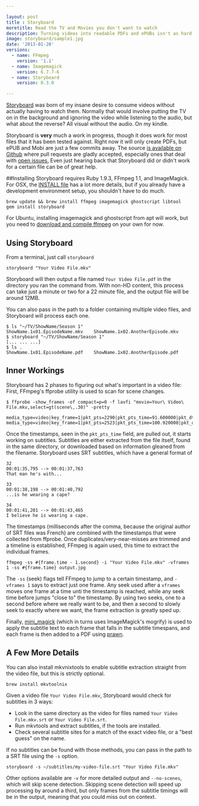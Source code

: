 ```yaml
---

layout: post
title : Storyboard
moretitle: Read the TV and Movies you don't want to watch
description: Turning videos into readable PDFs and ePUBs isn't as hard as you'd think. Not that you'd ever thought of doing that though, since it's sort of insane.
image: storyboard/sample1.jpg
date: '2013-01-20'
versions:
  - name: FFmpeg
    version: '1.1'
  - name: Imagemagick
    version: 6.7.7-6
  - name: Storyboard
    version: 0.3.0

---
```


[Storyboard](https://github.com/markolson/storyboard) was born of my insane desire to consume videos without actually having to watch them. Normally that would involve putting the TV on in the background and ignoring the video while listening to the audio, but what about the reverse? All visual without the audio. On my kindle.

Storyboard is **very** much a work in progress, though it does work for most files that it has been tested against. Right now it will only create PDFs, but ePUB and Mobi are just a few commits away. The source <a href="https://github.com/markolson/storyboard">is available on Github</a> where pull requests are gladly accepted, especially ones that deal with <a href="https://github.com/markolson/storyboard/issues">open issues.</a> Even just hearing back that Storyboard did or didn't work for a certain file can be of great help.

##Installing
Storyboard requires Ruby 1.9.3, FFmpeg 1.1, and ImageMagick. For OSX, the [INSTALL file](https://github.com/markolson/storyboard/blob/master/INSTALL.md) has a lot more details, but if you already have a development environment setup, you shouldn't have to do much.

    brew update && brew install ffmpeg imagemagick ghostscript libtool
    gem install storyboard

For Ubuntu, installing imagemagick and ghostscript from apt will work, but you need to <a href="http://ffmpeg.org/download.html">download and compile ffmpeg</a> on your own for now.

## Using Storyboard
From a terminal, just call `storyboard`

    storyboard "Your Video File.mkv"

Storyboard will then output a file named `Your Video File.pdf` in the directory you ran the command from. With non-HD content, this process can take just a minute or two for a 22 minute file, and the output file will be around 12MB.

<!-- more -->

You can also pass in the path to a folder containing multiple video files, and Storyboard will process each one.

    $ ls "~/TV/ShowName/Season 1"
    ShowName.1x01.EpisodeName.mkv    ShowName.1x02.AnotherEpisode.mkv
    $ storyboard "~/TV/ShowName/Season 1"
    [... ... ...]
    $ ls .
    ShowName.1x01.EpisodeName.pdf    ShowName.1x02.AnotherEpisode.pdf

## Inner Workings

Storyboard has 2 phases to figuring out what's important in a video file: First, FFmpeg's ffprobe utility is used to scan for scene changes.

    $ ffprobe -show_frames -of compact=p=0 -f lavfi "movie=Your\ Video\ File.mkv,select=gt(scene\,.30)" -pretty

    media_type=video|key_frame=1|pkt_pts=2290|pkt_pts_time=91.600000|pkt_dts=2290|pkt_dts_time=91.600000|pkt_duration=1|pkt_duration_time=0.040000|pkt_pos=10492324|pkt_size=N/A|width=576|height=432|pix_fmt=rgb24|sample_aspect_ratio=1:1|pict_type=I|coded_picture_number=0|display_picture_number=0|interlaced_frame=0|top_field_first=0|repeat_pict=0|reference=0|tag:lavfi.scene_score=0.340000
    media_type=video|key_frame=1|pkt_pts=2523|pkt_pts_time=100.920000|pkt_dts=2523|pkt_dts_time=100.920000|pkt_duration=1|pkt_duration_time=0.040000|pkt_pos=11511798|pkt_size=N/A|width=576|height=432|pix_fmt=rgb24|sample_aspect_ratio=1:1|pict_type=I|coded_picture_number=0|display_picture_number=0|interlaced_frame=0|top_field_first=0|repeat_pict=0|reference=0|tag:lavfi.scene_score=0.400000

Once the timestamps, seen in the `pkt_pts_time` field, are pulled out, it starts working on subtitles. Subtitles are either extracted from the file itself, found in the same directory, or downloaded based on information gleaned from the filename. Storyboard uses SRT subtitles, which have a general format of

    32
    00:01:35,795 --> 00:01:37,763
    That man he's with...

    33
    00:01:38,198 --> 00:01:40,792
    ...is he wearing a cape?

    34
    00:01:41,201 --> 00:01:43,465
    I believe he is wearing a cape.

The timestamps (milliseconds after the comma, because the original author of SRT files was French) are combined with the timestamps that were collected from ffprobe. Once duplicates/very-near-misses are trimmed and a timeline is established, FFmpeg is again used, this time to extract the individual frames.

    ffmpeg -ss #{frame.time - 1.second} -i "Your Video File.mkv" -vframes 1 -ss #{frame.time} output.jpg

The `-ss` (seek) flags tell FFmpeg to jump to a certain timestamp, and `-vframes 1` says to extract just one frame. Any seek used after a `vframes` moves one frame at a time unti the timestamp is reached, while any seek time before jumps "close to" the timestamp. By using two seeks, one to a second before where we really want to be, and then a second to slowly seek to exactly where we want, the frame extraction is greatly sped up.

Finally, <a href="https://github.com/probablycorey/mini_magick">mini_magick</a> (which in turns uses ImageMagick's mogrify) is used to apply the subtitle text to each frame that falls in the subtitle timespans, and each frame is then added to a PDF using <a href="http://prawn.majesticseacreature.com">prawn</a>.

## A Few More Details

You can also install mkvnixtools to enable subtitle extraction straight from the video file, but this is strictly optional.

    brew install mkvtoolnix

Given a video file `Your Video File.mkv`, Storyboard would check for subtitles in 3 ways:

* Look in the same directory as the video for files named `Your Video File.mkv.srt` or `Your Video File.srt`.
* Run mkvtools and extract subtitles, if the tools are installed.
* Check several subtitle sites for a match of the exact video file, or a "best guess" on the name.

If no subtitles can be found with those methods, you can pass in the path to a SRT file using the `-s` option.

    storyboard -s ~/subtitles/my-video-file.srt "Your Video File.mkv"

Other options available are `-v` for more detailed output and `--no-scenes`, which will skip scene detection. Skipping scene detection will speed up processing by around a third, but only frames from the subtitle timings will be in the output, meaning that you could miss out on context.
